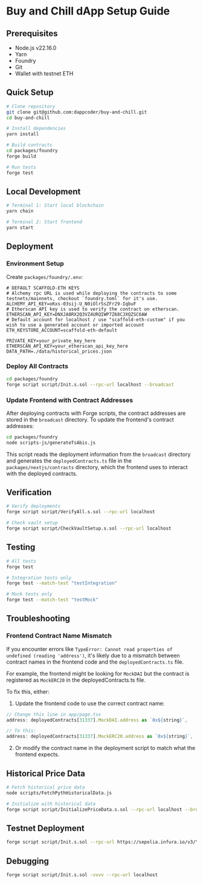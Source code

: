 # Buy and Chill dApp Setup Guide

## Prerequisites

- Node.js v22.16.0
- Yarn
- Foundry
- Git
- Wallet with testnet ETH

## Quick Setup

```bash
# Clone repository
git clone git@github.com:dappcoder/buy-and-chill.git
cd buy-and-chill

# Install dependencies
yarn install

# Build contracts
cd packages/foundry
forge build

# Run tests
forge test
```

## Local Development

```bash
# Terminal 1: Start local blockchain
yarn chain

# Terminal 2: Start frontend
yarn start
```

## Deployment

### Environment Setup

Create `packages/foundry/.env`:
```
# DEFAULT SCAFFOLD-ETH KEYS
# Alchemy rpc URL is used while deploying the contracts to some testnets/mainnets, checkout `foundry.toml` for it's use.
ALCHEMY_API_KEY=oKxs-03sij-U_N0iOlrSsZFr29-IqbuF
# Etherscan API key is used to verify the contract on etherscan.
ETHERSCAN_API_KEY=DNXJA8RX2Q3VZ4URQIWP7Z68CJXQZSC6AW
# Default account for localhost / use "scaffold-eth-custom" if you wish to use a generated account or imported account
ETH_KEYSTORE_ACCOUNT=scaffold-eth-default

PRIVATE_KEY=your_private_key_here
ETHERSCAN_API_KEY=your_etherscan_api_key_here
DATA_PATH=./data/historical_prices.json
```

### Deploy All Contracts

```bash
cd packages/foundry
forge script script/Init.s.sol --rpc-url localhost --broadcast
```

### Update Frontend with Contract Addresses

After deploying contracts with Forge scripts, the contract addresses are stored in the `broadcast` directory. To update the frontend's contract addresses:

```bash
cd packages/foundry
node scripts-js/generateTsAbis.js
```

This script reads the deployment information from the `broadcast` directory and generates the `deployedContracts.ts` file in the `packages/nextjs/contracts` directory, which the frontend uses to interact with the deployed contracts.

## Verification

```bash
# Verify deployments
forge script script/VerifyAll.s.sol --rpc-url localhost

# Check vault setup
forge script script/CheckVaultSetup.s.sol --rpc-url localhost
```

## Testing

```bash
# All tests
forge test

# Integration tests only
forge test --match-test "testIntegration"

# Mock tests only
forge test --match-test "testMock"
```

## Troubleshooting

### Frontend Contract Name Mismatch

If you encounter errors like `TypeError: Cannot read properties of undefined (reading 'address')`, it's likely due to a mismatch between contract names in the frontend code and the `deployedContracts.ts` file.

For example, the frontend might be looking for `MockDAI` but the contract is registered as `MockERC20` in the deployedContracts.ts file.

To fix this, either:

1. Update the frontend code to use the correct contract name:

```typescript
// Change this line in app/page.tsx
address: deployedContracts[31337].MockDAI.address as `0x${string}`,

// To this:
address: deployedContracts[31337].MockERC20.address as `0x${string}`,
```

2. Or modify the contract name in the deployment script to match what the frontend expects.

## Historical Price Data

```bash
# Fetch historical price data
node scripts/FetchPythHistoricalData.js

# Initialize with historical data
forge script script/InitializePriceData.s.sol --rpc-url localhost --broadcast
```

## Testnet Deployment

```bash
forge script script/Init.s.sol --rpc-url https://sepolia.infura.io/v3/YOUR_INFURA_KEY --broadcast --verify
```

## Debugging

```bash
forge script script/Init.s.sol -vvvv --rpc-url localhost
```
